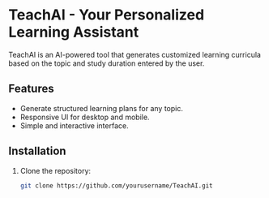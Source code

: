 # TeachAI - Your Personalized Learning Assistant  

TeachAI is an AI-powered tool that generates customized learning curricula based on the topic and study duration entered by the user.  

## Features  
- Generate structured learning plans for any topic.  
- Responsive UI for desktop and mobile.  
- Simple and interactive interface.  

## Installation  
1. Clone the repository:  
   ```bash
   git clone https://github.com/yourusername/TeachAI.git
